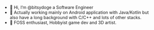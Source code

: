  - 👋 Hi, I’m @bitsydoge a Software Engineer
 - 👀 Actually working mainly on Android application with Java/Kotlin but also have a long background with C/C++ and lots of other stacks.
 - 🌱 FOSS enthusiast, Hobbyist game dev and 3D artist.
